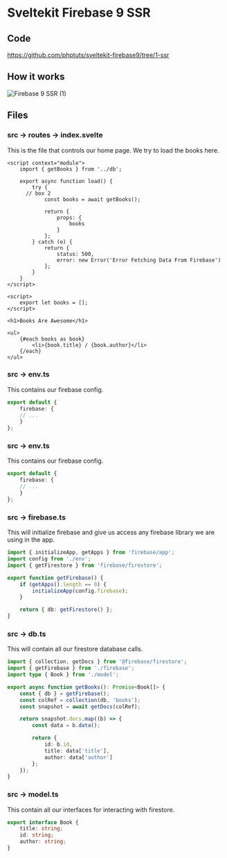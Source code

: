 # Sveltekit Firebase 9 SSR

## Code

https://github.com/phptuts/sveltekit-firebase9/tree/1-ssr

## How it works

![Firebase 9 SSR (1)](https://user-images.githubusercontent.com/9620015/157374390-e8cfd7c0-929d-4ffd-a46b-911a64f5abab.png)

## Files


### src -> routes -> index.svelte

This is the file that controls our home page.  We try to load the books here.

```svelte
<script context="module">
	import { getBooks } from '../db';

	export async function load() {
		try {
      // box 2
			const books = await getBooks();

			return {
				props: {
					books
				}
			};
		} catch (e) {
			return {
				status: 500,
				error: new Error('Error Fetching Data From Firebase')
			};
		}
	}
</script>

<script>
	export let books = [];
</script>

<h1>Books Are Awesome</h1>

<ul>
	{#each books as book}
		<li>{book.title} / {book.author}</li>
	{/each}
</ul>

```

### src -> env.ts

This contains our firebase config.

```ts
export default {
	firebase: {
    // ...
	}
};
```

### src -> env.ts

This contains our firebase config.

```ts
export default {
	firebase: {
    // ...
	}
};
```

### src -> firebase.ts

This will initialize firebase and give us access any firebase library we are using in the app.

```ts
import { initializeApp, getApps } from 'firebase/app';
import config from './env';
import { getFirestore } from 'firebase/firestore';

export function getFirebase() {
	if (getApps().length == 0) {
		initializeApp(config.firebase);
	}

	return { db: getFirestore() };
}
```

### src -> db.ts

This will contain all our firestore database calls.

```ts
import { collection, getDocs } from '@firebase/firestore';
import { getFirebase } from './firebase';
import type { Book } from './model';

export async function getBooks(): Promise<Book[]> {
	const { db } = getFirebase();
	const colRef = collection(db, 'books');
	const snapshot = await getDocs(colRef);

	return snapshot.docs.map((b) => {
		const data = b.data();

		return {
			id: b.id,
			title: data['title'],
			author: data['author']
		};
	});
}
```

### src -> model.ts

This contain all our interfaces for interacting with firestore.

```ts
export interface Book {
	title: string;
	id: string;
	author: string;
}
```

